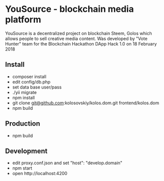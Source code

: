 # YouSource - blockchain media platform
YouSource is a decentralized project on blockchain Steem, Golos which allows people to sell creative media content.
Was developed by "Vote Hunter" team for the Blockchain Hackathon DApp Hack 1.0 on 18 February 2018

## Install
- composer install
- edit config/db.php
- set data base user/pass
- ./yii migrate
- npm install
- git clone git@github.com:kolosovskiy/kolos.dom.git frontend/kolos.dom
- npm build

## Production
- npm build

## Development
- edit proxy.conf.json and set "host": "develop.domain"
- npm start
- open http://localhost:4200
